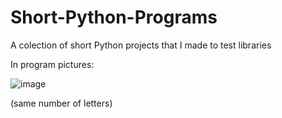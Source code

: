 # Short-Python-Programs
A colection of short Python projects that I made to test libraries

In program pictures:

![image](https://user-images.githubusercontent.com/91379492/199491015-59fe9d82-9153-4535-8e72-ae4969df808a.png)

(same number of letters)
